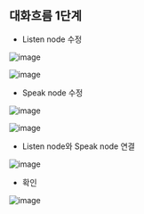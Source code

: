 ## 대화흐름 1단계
- Listen node 수정

![image](https://user-images.githubusercontent.com/24771449/67614050-c290ec00-f7f0-11e9-8f22-560fdfed0f08.png)

![image](https://user-images.githubusercontent.com/24771449/67614060-e6ecc880-f7f0-11e9-9c06-f60cfb0dfddd.png)

- Speak node 수정

![image](https://user-images.githubusercontent.com/24771449/67614062-008e1000-f7f1-11e9-97a3-1df543947dff.png)

![image](https://user-images.githubusercontent.com/24771449/67614071-169bd080-f7f1-11e9-896a-3789e1e469db.png)

- Listen node와 Speak node 연결

![image](https://user-images.githubusercontent.com/24771449/67614081-34693580-f7f1-11e9-8346-dd786f95cd1f.png)

- 확인

![image](https://user-images.githubusercontent.com/24771449/67614112-beb19980-f7f1-11e9-9a9c-8662dad2e281.png)

